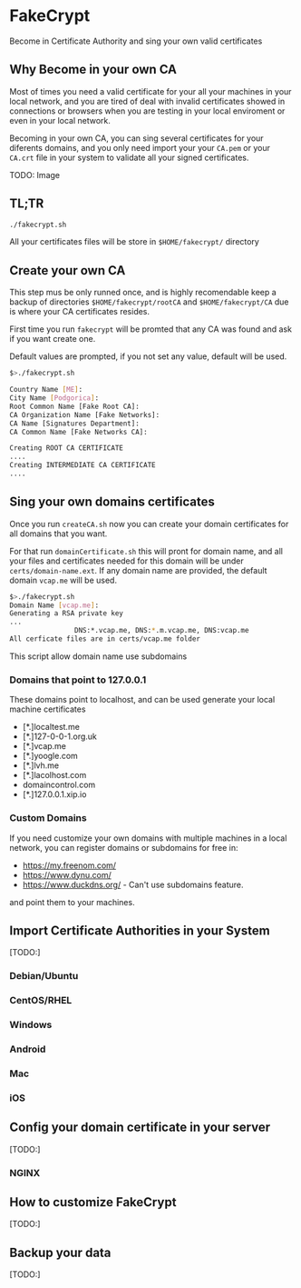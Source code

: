# FakeCrypt
Become in Certificate Authority and sing your own valid certificates

## Why Become in your own CA

Most of times you need a valid certificate for your all your machines in your local network, and you are tired of deal with invalid certificates showed in connections or browsers when you are testing in your local enviroment or even in your local network.

Becoming in your own CA, you can sing several certificates for your diferents domains, and you only need import your your `CA.pem` or your `CA.crt` file in your system to validate all your signed certificates.

TODO: Image


## TL;TR

```sh
./fakecrypt.sh
```

All your certificates files will be store in `$HOME/fakecrypt/` directory

## Create your own CA

This step mus be only runned once, and is highly recomendable keep a backup of directories `$HOME/fakecrypt/rootCA` and `$HOME/fakecrypt/CA` due is where your CA certificates resides.

First time you run `fakecrypt` will be promted that any CA was found and ask if you want create one.

Default values are prompted, if you not set any value, default will be used.

```sh
$>./fakecrypt.sh

Country Name [ME]:
City Name [Podgorica]:
Root Common Name [Fake Root CA]:
CA Organization Name [Fake Networks]:
CA Name [Signatures Department]:
CA Common Name [Fake Networks CA]:

Creating ROOT CA CERTIFICATE
....
Creating INTERMEDIATE CA CERTIFICATE
....

```

## Sing your own domains certificates

Once you run `createCA.sh` now you can create your domain certificates for all domains that you want.

For that run `domainCertificate.sh` this will pront for domain name, and all your files and certificates needed for this domain will be under `certs/domain-name.ext`. If any domain name are provided, the default domain `vcap.me` will be used.

```sh
$>./fakecrypt.sh
Domain Name [vcap.me]:
Generating a RSA private key
...
                DNS:*.vcap.me, DNS:*.m.vcap.me, DNS:vcap.me
All cerficate files are in certs/vcap.me folder
```

This script allow domain name use subdomains


### Domains that point to 127.0.0.1

These domains point to localhost, and can be used generate your local machine certificates

* [*.]localtest.me
* [*.]127-0-0-1.org.uk
* [*.]vcap.me
* [*.]yoogle.com
* [*.]lvh.me
* [*.]lacolhost.com
* domaincontrol.com
* [*.]127.0.0.1.xip.io

### Custom Domains

If you need customize your own domains with multiple machines in a local network, you can register domains or subdomains for free in:

* <https://my.freenom.com/>
* <https://www.dynu.com/>
* <https://www.duckdns.org/> - Can't use subdomains feature.

and point them to your machines.

## Import Certificate Authorities in your System
[TODO:]
### Debian/Ubuntu

### CentOS/RHEL

### Windows

### Android

### Mac

### iOS

## Config your domain certificate in your server
[TODO:]
### NGINX



## How to customize FakeCrypt

[TODO:]

## Backup your data

[TODO:]